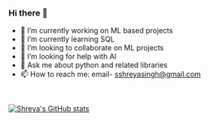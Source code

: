 ### Hi there 👋

- 🔭 I’m currently working on ML based projects
- 🌱 I’m currently learning SQL
- 👯 I’m looking to collaborate on ML projects
- 🤔 I’m looking for help with AI
- 💬 Ask me about python and related libraries
- 📫 How to reach me: email- sshreyasingh@gmail.com

<br>

[![Shreya's GitHub stats](https://github-readme-stats.vercel.app/api?username=sshreya71)](https://github.com/sshreya71/github-readme-stats)
